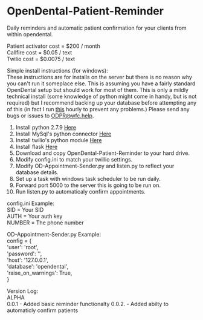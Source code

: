 # OpenDental-Patient-Reminder
Daily reminders and automatic patient confirmation for your clients from within opendental.

Patient activator cost = $200 / month  
Callfire cost = $0.05 / text  
Twilio cost  = $0.0075 / text

Simple install instructions (for windows):  
These instructions are for installs on the server but there is no reason why you can't run it someplace else. This is assuming you have a fairly standard OpenDental setup but should work for most of them. This is only a mildly technical install (some knowledge of python might come in handy, but is not required) but I recommend backing up your database before attempting any of this (in fact I run  [this](https://github.com/WilliamCipriano/WillBackup "WillBackup") hourly to prevent any problems.) Please send any bugs or issues to ODPR@wfc.help.

1. Install python 2.7.9 [Here](https://www.python.org/downloads/ "Python 2.7 install")
2. Install MySql's python connector [Here](https://dev.mysql.com/downloads/connector/python/ "MySql python connector")
3. Install twilio's python module [Here](https://www.twilio.com/docs/python/install "twilio python module")
4. Install flask [Here](http://flask.pocoo.org/ "Flask")
5. Download and copy OpenDental-Patient-Reminder to your hard drive.
6. Modify config.ini to match your twillio settings.
7. Modify OD-Appointment-Sender.py and listen.py to reflect your database details.
8. Set up a task with windows task scheduler to be run daily.
9. Forward port 5000 to the server this is going to be run on.
10. Run listen.py to automaticaly confirm appointments.


config.ini Example:  
SID = Your SID  
AUTH = Your auth key  
NUMBER = The phone number  

OD-Appointment-Sender.py Example:  
config = {  
  'user': 'root',  
  'password': '',  
  'host': '127.0.0.1',  
  'database': 'opendental',  
  'raise_on_warnings': True,  
}

Version Log:  
ALPHA  
0.0.1 - Added basic reminder functionalty
0.0.2. - Added abilty to automaticly confirm patients
